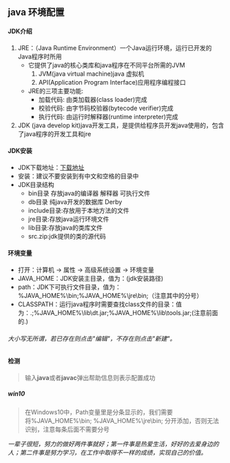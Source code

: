 ## java 环境配置

#### JDK介绍

1. JRE：（Java Runtime Environment）一个Java运行环境，运行已开发的Java程序时所用
    * 它提供了java的核心类库和java程序在不同平台所需的JVM
        1. JVM(java virtual machine)java 虚拟机
        2. API(Application Program Interface)应用程序编程接口
    * JRE的三项主要功能:
        * 加载代码: 由类加载器(class loader)完成
        * 校验代码: 由字节码校验器(bytecode verifier)完成
        * 执行代码: 由运行时解释器(runtime interpreter)完成
2. JDK (java develop kit)java开发工具，是提供给程序员开发java使用的，包含了java程序的开发工具和jre


#### JDK安装

* JDK下载地址：[下载地址](http://www.oracle.com/technetwork/java/javase/downloads/index.html)
* 安装：建议不要安装到有中文和空格的目录中
* JDK目录结构
    * bin目录 存放java的编译器 解释器 可执行文件
    * db目录 纯java开发的数据库 Derby
    * include目录:存放用于本地方法的文件
    * jre目录:存放java运行环境文件
    * lib目录:存放java的类库文件
    * src.zip:jdk提供的类的源代码

#### 环境变量

* 打开：计算机 -> 属性 -> 高级系统设置 -> 环境变量
* JAVA_HOME：JDK安装主目录，值为：(jdk安装路径)
* path：JDK下可执行文件目录，值为：%JAVA_HOME%\bin;%JAVA_HOME%\jre\bin;（注意其中的分号）
* CLASSPATH：运行java程序时需要查找class文件的目录：值为：.;%JAVA_HOME%\lib\dt.jar;%JAVA_HOME%\lib\tools.jar;(注意前面的.)
###### 大小写无所谓，若已存在则点击"编辑"，不存在则点击"新建"。

#### 检测
> 输入**java**或者**javac**弹出帮助信息则表示配置成功

##### win10
> 在Windows10中，Path变量里是分条显示的，我们需要将%JAVA_HOME%\bin; %JAVA_HOME%\jre\bin; 分开添加，否则无法识别，注意每条后面不需要分号

*一辈子很短，努力的做好两件事就好；第一件事是热爱生活，好好的去爱身边的人；第二件事是努力学习，在工作中取得不一样的成绩，实现自己的价值。*